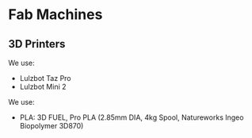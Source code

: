 # Fab Machines

## 3D Printers

We use:

* Lulzbot Taz Pro
* Lulzbot Mini 2

We use:

* PLA: 3D FUEL, Pro PLA (2.85mm DIA, 4kg Spool, Natureworks Ingeo Biopolymer 3D870)





